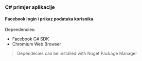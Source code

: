 ### C# primjer aplikacije
#### Facebook login i prikaz podataka korisnika

Dependencies:
- Facebook C# SDK
- Chromium Web Browser

> Dependecies can be installed with Nuget Package Manager
